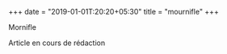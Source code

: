 +++
date = "2019-01-01T:20:20+05:30"
title = "mournifle"
+++

Mornifle
<!--more-->
Article en cours de rédaction

> 